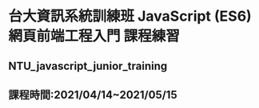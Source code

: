 # 台大資訊系統訓練班 JavaScript (ES6) 網頁前端工程入門 課程練習 
## NTU_javascript_junior_training
## 課程時間:2021/04/14~2021/05/15
